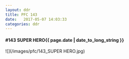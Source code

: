```yaml
---
layout: ddr
title: PFC 143
date:   2017-05-07 14:03:33
categories: ddr
---
```


#### **#143** SUPER HERO<span class="pull-right">{{ page.date | date_to_long_string }}</span>
![](/images/pfc/143_SUPER HERO.jpg)
